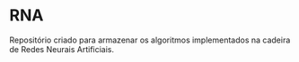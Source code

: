 # RNA
Repositório criado para armazenar os algoritmos implementados na cadeira de Redes Neurais Artificiais.
